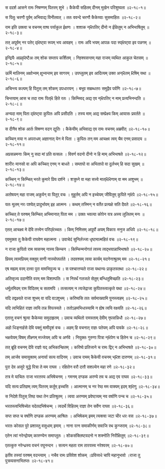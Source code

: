 स ददर्श आसने रामः निषण्णम् पितरम् शुभे ।
कैकेयी सहितम् दीनम् मुखेन परिशुष्यता ॥२-१८-१॥

स पितुः चरणौ पूर्वम् अभिवाद्य विनीतवत् ।
ततः ववन्दे चरणौ कैकेय्याः सुसमाहितः ॥२-१८-२॥

राम इति उक्त्वा च वचनम् वाष्प पर्याकुल ईक्षणः ।
शशाक न्Rपतिर् दीनो न ईक्षितुम् न अभिभाषितुम् ॥२-१८-३॥

तत् अपूर्वम् नर पतेर् द्Rष्ट्वा रूपम् भय आवहम् ।
रामः अपि भयम् आपन्नः पदा स्प्Rष्ट्वा इव पन्नगम् ॥२-१८-४॥

इन्द्रियैः अप्रह्Rष्टैअः तम् शोक सम्ताप कर्शितम् ।
निह्श्वसन्तम् महा राजम् व्यथित आकुल चेतसम् ॥२-१८-५॥

ऊर्मि मालिनम् अक्षोभ्यम् क्षुभ्यन्तम् इव सागरम् ।
उपप्लुतम् इव आदित्यम् उक्त अन्Rतम् Rषिम् यथा ॥२-१८-६॥

अचिन्त्य कल्पम् हि पितुस् तम् शोकम् उपधारयन् ।
बभूव सम्रब्धतरः समुद्रैव पर्वणि ॥२-१८-७॥

चिन्तयाम् आस च तदा रामः पित्R हिते रतः ।
किम्स्विद् अद्य एव न्Rपतिर् न माम् प्रत्यभिनन्दति ॥२-१८-८॥

अन्यदा माम् पिता द्Rष्ट्वा कुपितः अपि प्रसीदति ।
तस्य माम् अद्य सम्प्रेक्ष्य किम् आयासः प्रवर्तते ॥२-१८-९॥

स दीनैव शोक आर्तः विषण्ण वदन द्युतिः ।
कैकेयीम् अभिवाद्य एव रामः वचनम् अब्रवीत् ॥२-१८-१०॥

कच्चिन् मया न अपराधम् अज्ञानात् येन मे पिता ।
कुपितः तन् मम आचक्ष्व त्वम् चैव एनम् प्रसादय ॥२-१८-११॥

अप्रसन्नमनाः किम् नु सदा मां प्रति वत्सलः ।
विवर्ण वदनो दीनो न हि माम् अभिभाषते ॥२-१८-१२॥

शारीरः मानसो वा अपि कच्चित् एनम् न बाधते ।
सम्तापो वा अभितापो वा दुर्लभम् हि सदा सुखम् ॥२-१८-१३॥

कच्चिन् न किम्चित् भरते कुमारे प्रिय दर्शने ।
शत्रुघ्ने वा महा सत्त्वे मात्RRणाम् वा मम अशुभम् ॥२-१८-१४॥

अतोषयन् महा राजम् अकुर्वन् वा पितुर् वचः ।
मुहूर्तम् अपि न इच्चेयम् जीवितुम् कुपिते न्Rपे ॥२-१८-१५॥

यतः मूलम् नरः पश्येत् प्रादुर्भावम् इह आत्मनः ।
कथम् तस्मिन् न वर्तेत प्रत्यक्षे सति दैवते ॥२-१८-१६॥

कच्चित् ते परुषम् किम्चित् अभिमानात् पिता मम ।
उक्तः भवत्या कोपेन यत्र अस्य लुलितम् मनः ॥२-१८-१७॥

एतत् आचक्ष्व मे देवि तत्त्वेन परिप्Rच्चतः ।
किम् निमित्तम् अपूर्वो अयम् विकारः मनुज अधिपे ॥२-१८-१८॥

एवमुक्ता तु कैकेयी राघवेण महात्मना ।
उवाचेदं सुनिर्लज्जा धृष्टमात्महितं वचः ॥२-१८-१९॥

न राजा कुपितो राम व्यसनम् नास्य किम्चन ।
किम्चिन्मनोगतं त्वस्य त्वद्भयान्नाभिभाषते ॥२-१८-२०॥

प्रियम् त्वामप्रियम् वक्तुम् वाणी नास्योपपर्तते ।
तदवश्यम् त्वया कार्यम् यदनेनाश्रुतम् मम ॥२-१८-२१॥

एष मह्यम् वरम् दत्त्वा पुरा मामभिपूज्य च ।
स पश्चात्तप्यते राजा यथान्यः प्राकृतस्तथा ॥२-१८-२२॥

अतिसृज्य ददानीति वरम् मम विशाम्पतिः ।
स निरर्थं गतजले सेतुम् बन्धितुमिच्छति ॥२-१८-२३॥

धर्मूलमिदम् राम विदितम् च सतामपि ।
तत्सत्यम् न त्यजेद्राजा कुपितस्त्वत्कृते यथा ॥२-१८-२४॥

यदि तद्वक्ष्यते राजा शुभम् वा यदि वाऽशुभम् ।
करिष्यसि ततः सर्वमाख्यामि पुनस्त्वहम् ॥२-१८-२५॥

यदि त्वभिहितं राज्ञा त्वयि तन्न विपत्स्यते ।
ततोऽहमभिधास्यामि न ह्येष त्वयि वक्ष्यति ॥२-१८-२६॥

एतात्तु वचनं श्रुत्वा कैकेय्या समुदाहृतम् ।
उवाच व्यथितो रामस्ताम् देवीम् नृपसन्निधौ ॥२-१८-२७॥

अहो धिङ्नार्हसे देवि पक्तुं मामीदृशं वचः ।
अहम् हि वचनात् राज्ञः पतेयम् अपि पावके ॥२-१८-२८॥

भक्षयेयम् विषम् तीक्ष्णम् मज्जेयम् अपि च अर्णवे ।
नियुक्तः गुरुणा पित्रा न्Rपेण च हितेन च ॥२-१८-२९॥

तत् ब्रूहि वचनम् देवि राज्ञो यद् अभिकान्क्षितम् ।
करिष्ये प्रतिजाने च रामः द्विर् न अभिभाषते ॥२-१८-३०॥

तम् आर्जव समायुक्तम् अनार्या सत्य वादिनम् ।
उवाच रामम् कैकेयी वचनम् भ्Rश दारुणम् ॥२-१८-३१॥

पुरा देव असुरे युद्धे पित्रा ते मम राघव ।
रक्षितेन वरौ दत्तौ सशल्येन महा रणे ॥२-१८-३२॥

तत्र मे याचितः राजा भरतस्य अभिषेचनम् ।
गमनम् दण्डक अरण्ये तव च अद्य एव राघव ॥२-१८-३३॥

यदि सत्य प्रतिज्ञम् त्वम् पितरम् कर्तुम् इच्चसि ।
आत्मानम् च नर रेष्ठ मम वाक्यम् इदम् श्Rणु ॥२-१८-३४॥

स निदेशे पितुस् तिष्ठ यथा तेन प्रतिश्रुतम् ।
त्वया अरण्यम् प्रवेष्टव्यम् नव वर्षाणि पन्च च ॥२-१८-३५॥

भरतस्त्वभिषिच्येत यदेतदभिषेचन्म् ।
त्वदर्थे विहितम् राज्ञा तेन सर्वेण राघव ॥२-१८-३६॥

सप्त सप्त च वर्षाणि दण्डक अरण्यम् आश्रितः ।
अभिषेकम् इमम् त्यक्त्वा जटा चीर धरः वस ॥२-१८-३७॥

भरतः कोसल पुरे प्रशास्तु वसुधाम् इमाम् ।
नाना रत्न समाकीर्णम् सवाजि रथ कुन्जराम् ॥२-१८-३८॥

एतेन त्वां नरेन्द्रोयम् कारुण्येन समाप्लुतः ।
शोकसंक्लिष्टवदनो न शक्नोति निरीक्षितुम् ॥२-१८-३९॥

एतत्कुरु नरेन्ध्रस्य वचनं रघुनन्दन ।
सत्यन महता राम तारयस्व नरेश्वरम् ॥२-१८-४०॥

इतीव तस्यां परुषम् वदन्त्याम् ।
नचैव रामः प्रविवेश शोकम् ।प्रविव्यधे चापि महानुभावो ।राजा तु पुत्रव्यसनाभितप्तः ॥२-१८-४१॥

